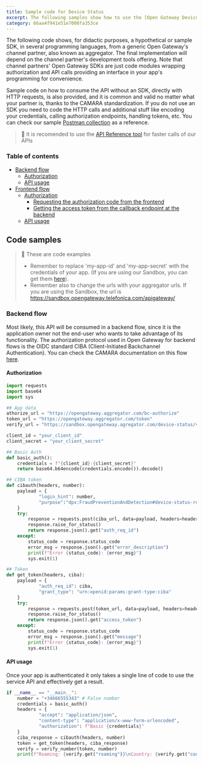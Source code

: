 ```yaml
---
title: Sample code for Device Status
excerpt: The following samples show how to use the [Open Gateway Device Status API](https://opengateway.telefonica.com/en/apis/device-status), to control your resource management during international roaming more securely
category: 66aa4f941e51e7000fa353ce
---
```


The following code shows, for didactic purposes, a hypothetical or sample SDK, in several programming languages, from a generic Open Gateway's channel partner, also known as aggregator. The final implementation will depend on the channel partner's development tools offering. Note that channel partners' Open Gateway SDKs are just code modules wrapping authorization and API calls providing an interface in your app's programming for convenience.

Sample code on how to consume the API without an SDK, directly with HTTP requests, is also provided, and it is common and valid no matter what your partner is, thanks to the CAMARA standardization. If you do not use an SDK you need to code the HTTP calls and additional stuff like encoding your credentials, calling authorization endpoints, handling tokens, etc. You can check our sample [Postman collection](https://bxbucket.blob.core.windows.net/bxbucket/opengateway-web/uploads/OpenGateway.postman_collection.json) as a reference.

> 📘 It is recomended to use the [API Reference tool](https://developers.opengateway.telefonica.com/reference/) for faster calls of our APIs

### Table of contents
- [Backend flow](#backend-flow)
    - [Authorization](#authorization)
    - [API usage](#api-usage)
- [Frontend flow](#frontend-flow)
    - [Authorization](#authorization-1)
        - [Requesting the authorization code from the frontend](#requesting-the-authorization-code-from-the-frontend)
        - [Getting the access token from the callback endpoint at the backend](#getting-the-access-token-from-the-callback-endpoint-at-the-backend)
    - [API usage](#api-usage-1)

## Code samples
> 📘 These are code examples
> - Remember to replace 'my-app-id' and 'my-app-secret' with the credentials of your app. (If you are using our Sandbox, you can get them [here](https://sandbox.opengateway.telefonica.com/my-apps)).
> - Remember also to change the urls with your aggregator urls. If you are using the Sandbox, the url is https://sandbox.opengateway.telefonica.com/apigateway/

### Backend flow

Most likely, this API will be consumed in a backend flow, since it is the application owner not the end-user who wants to take advantage of its functionality. The authorization protocol used in Open Gateway for backend flows is the OIDC standard CIBA (Client-Initiated Backchannel Authentication). You can check the CAMARA documentation on this flow [here](https://github.com/camaraproject/IdentityAndConsentManagement/blob/release-0.1.0/documentation/CAMARA-API-access-and-user-consent.md#ciba-flow-backend-flow).

#### Authorization

```python Sample HTTP using Python
import requests
import base64
import sys

## App data
athorize_url = "https://opengateway.aggregator.com/bc-authorize"
token_url = "https://opengateway.aggregator.com/token"
verify_url = "https://sandbox.opengateway.agregator.com/device-status/v0/roaming"

client_id = "your_client_id"
client_secret = "your_client_secret"

## Basic Auth
def basic_auth():
    credentials = f"{client_id}:{client_secret}"
    return base64.b64encode(credentials.encode()).decode()

## CIBA token
def cibauth(headers, number):
    payload = {
            "login_hint": number,
            "purpose":"dpv:FraudPreventionAndDetection#device-status-roaming-read"
    }
    try:
        response = requests.post(ciba_url, data=payload, headers=headers)
        response.raise_for_status()
        return response.json().get("auth_req_id")
    except:
        status_code = response.status_code
        error_msg = response.json().get("error_description")
        print(f"Error {status_code}: {error_msg}")
        sys.exit(1)

## Token
def get_token(headers, ciba):
    payload = {
            "auth_req_id": ciba,
            "grant_type": "urn:openid:params:grant-type:ciba"
    }
    try:
        response = requests.post(token_url, data=payload, headers=headers)
        response.raise_for_status()
        return response.json().get("access_token")
    except:
        status_code = response.status_code
        error_msg = response.json().get("message")
        print(f"Error {status_code}: {error_msg}")
        sys.exit(1)
```

#### API usage

Once your app is authenticated it only takes a single line of code to use the service API and effectively get a result.

```python Sample HTTP with Python
if __name__ == "__main__":
    number = "+34666555343" # False number
    credentials = basic_auth()
    headers = {
            "accept": "application/json",
            "content-type": "application/x-www-form-urlencoded",
            "authorization": f"Basic {credentials}"
    }
    ciba_response = cibauth(headers, number)
    token = get_token(headers, ciba_response)
    verify = verify_number(token, number)
    print(f"Roaming: {verify.get("roaming")}\nCountry: {verify.get("countryCode")}")
```